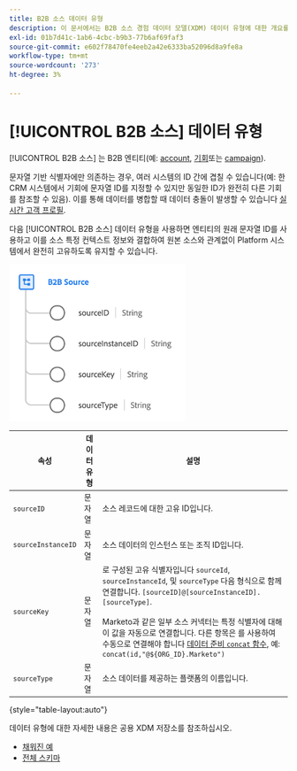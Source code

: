 ```yaml
---
title: B2B 소스 데이터 유형
description: 이 문서에서는 B2B 소스 경험 데이터 모델(XDM) 데이터 유형에 대한 개요를 제공합니다.
exl-id: 01b7d41c-1ab6-4cbc-b9b3-77b6af69faf3
source-git-commit: e602f78470fe4eeb2a42e6333ba52096d8a9fe8a
workflow-type: tm+mt
source-wordcount: '273'
ht-degree: 3%

---
```


# [!UICONTROL B2B 소스] 데이터 유형

[!UICONTROL B2B 소스] 는 B2B 엔티티(예: [account](../classes/b2b/business-account.md), [기회](../classes/b2b/business-opportunity.md)또는 [campaign](../classes/b2b/business-campaign.md)).

문자열 기반 식별자에만 의존하는 경우, 여러 시스템의 ID 간에 겹칠 수 있습니다(예: 한 CRM 시스템에서 기회에 문자열 ID를 지정할 수 있지만 동일한 ID가 완전히 다른 기회를 참조할 수 있음). 이를 통해 데이터를 병합할 때 데이터 충돌이 발생할 수 있습니다 [실시간 고객 프로필](../../profile/home.md).

다음 [!UICONTROL B2B 소스] 데이터 유형을 사용하면 엔티티의 원래 문자열 ID를 사용하고 이를 소스 특정 컨텍스트 정보와 결합하여 원본 소스와 관계없이 Platform 시스템에서 완전히 고유하도록 유지할 수 있습니다.

![B2B 소스 구조](../images/data-types/b2b-source.png)

| 속성 | 데이터 유형 | 설명 |
| --- | --- | --- |
| `sourceID` | 문자열 | 소스 레코드에 대한 고유 ID입니다. |
| `sourceInstanceID` | 문자열 | 소스 데이터의 인스턴스 또는 조직 ID입니다. |
| `sourceKey` | 문자열 | 로 구성된 고유 식별자입니다 `sourceId`, `sourceInstanceId`, 및 `sourceType` 다음 형식으로 함께 연결합니다. `[sourceID]@[sourceInstanceID].[sourceType]`.<br><br>Marketo과 같은 일부 소스 커넥터는 특정 식별자에 대해 이 값을 자동으로 연결합니다. 다른 항목은 를 사용하여 수동으로 연결해야 합니다 [데이터 준비 `concat` 함수](../../data-prep/functions.md#string), 예: `concat(id,"@${ORG_ID}.Marketo")` |
| `sourceType` | 문자열 | 소스 데이터를 제공하는 플랫폼의 이름입니다. |

{style=&quot;table-layout:auto&quot;}

데이터 유형에 대한 자세한 내용은 공용 XDM 저장소를 참조하십시오.

* [채워진 예](https://github.com/adobe/xdm/blob/master/components/datatypes/b2b/b2b-source.example.1.json)
* [전체 스키마](https://github.com/adobe/xdm/blob/master/components/datatypes/b2b/b2b-source.schema.json)

